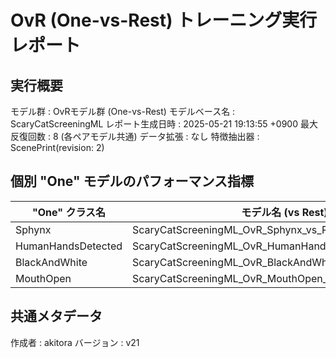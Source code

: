 # OvR (One-vs-Rest) トレーニング実行レポート

## 実行概要
モデル群         : OvRモデル群 (One-vs-Rest)
モデルベース名   : ScaryCatScreeningML
レポート生成日時   : 2025-05-21 19:13:55 +0900
最大反復回数     : 8 (各ペアモデル共通)
データ拡張       : なし
特徴抽出器       : ScenePrint(revision: 2)

## 個別 "One" モデルのパフォーマンス指標
| "One" クラス名 | モデル名 (vs Rest) | 検証正解率 | 再現率 | 適合率 |
|----------------|----------------------|--------------|----------|----------|
| Sphynx | ScaryCatScreeningML_OvR_Sphynx_vs_Rest_v21 | 9375.00% | 100.00% | 88.89% |
| HumanHandsDetected | ScaryCatScreeningML_OvR_HumanHandsDetected_vs_Rest_v21 | 8000.00% | 100.00% | 71.43% |
| BlackAndWhite | ScaryCatScreeningML_OvR_BlackAndWhite_vs_Rest_v21 | 9642.86% | 100.00% | 93.33% |
| MouthOpen | ScaryCatScreeningML_OvR_MouthOpen_vs_Rest_v21 | 7857.14% | 85.71% | 75.00% |

## 共通メタデータ
作成者            : akitora
バージョン        : v21